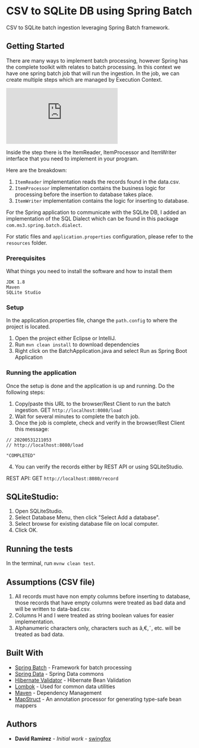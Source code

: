 # CSV to SQLite DB using Spring Batch

CSV to SQLite batch ingestion leveraging Spring Batch framework.
## Getting Started

There are many ways to implement batch processing, however Spring has the complete toolkit with relates to batch processing. In this context we have one spring batch job that will run the ingestion. 
In the job, we can create multiple steps which are managed by Execution Context.

![Spring Batch Design](https://terasoluna-batch.github.io/guideline/5.0.0.RELEASE/en/Ch02_SpringBatchArchitecture.html)

Inside the step there is the ItemReader, ItemProcessor and ItemWriter interface that you need to implement in your program.

Here are the breakdown:
1. ```ItemReader``` implementation reads the records found in the data.csv.
2. ```ItemProcessor``` implementation contains the business logic for processing before the insertion to database takes place.
3. ```ItemWriter``` implementation contains the logic for inserting to database.

For the Spring application to communicate with the SQLite DB, I added an implementation of the SQL Dialect which can be found in this package ```com.ms3.spring.batch.dialect```.

For static files and ```application.properties``` configuration, please refer to the ````resources```` folder.
### Prerequisites

What things you need to install the software and how to install them

```
JDK 1.8
Maven
SQLite Studio
```

### Setup

In the application.properties file, change the ```path.config``` to where the project is located.
1. Open the project either Eclipse or IntelliJ.
2. Run ```mvn clean install``` to download dependencies
3. Right click on the BatchApplication.java and select Run as Spring Boot Application



### Running the application

Once the setup is done and the application is up and running. Do the following steps:

1. Copy/paste this URL to the browser/Rest Client to run the batch ingestion.
GET ```http://localhost:8080/load```
2. Wait for several minutes to complete the batch job.
3. Once the job is complete, check and verify in the browser/Rest Client this message:
```
// 20200531211053
// http://localhost:8080/load

"COMPLETED"
```

4. You can verify the records either by REST API or using SQLiteStudio.

REST API: 
    GET ```http://localhost:8080/record```

## SQLiteStudio:
1. Open SQLiteStudio.
2. Select Database Menu, then click "Select Add a database".
3. Select browse for existing database file on local computer. 
4. Click OK.  
## Running the tests

In the terminal, run ```mvnw clean test```.

## Assumptions (CSV file)
1. All records must have non empty columns before inserting to database, those records that have empty columns were treated as bad data and will be written to data-bad.csv.
2. Columns H and I were treated as string boolean values for easier implementation.
3. Alphanumeric characters only, characters such as â,€,˜, etc. will be treated as bad data.
## Built With
* [Spring Batch](https://github.com/spring-projects/spring-batch) - Framework for batch processing
* [Spring Data](https://github.com/spring-projects/spring-data-commons) - Spring Data commons
* [Hibernate Validator](https://github.com/hibernate/hibernate-validator) - Hibernate Bean Validation
* [Lombok](http://www.dropwizard.io/1.0.2/docs/) - Used for common data utilities
* [Maven](https://maven.apache.org/) - Dependency Management
* [MapStruct](https://github.com/mapstruct/mapstruct) - An annotation processor for generating type-safe bean mappers 

## Authors

* **David Ramirez** - *Initial work* - [swingfox](https://github.com/swingfox)

